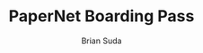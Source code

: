 ---
title: "PaperNet Boarding Pass"
tags:
    - 'Design'
    - 'Paper'
    - 'QR codes'
    - 'Travel'
posse: "A fantastic example of playful design and elevating the value artifacts based on the context of use. By Brian Suda and the creative folks at https://optional.is/."
author: 'Brian Suda'
bookmark: 'https://optional.is/required/2010/05/25/papernet-boarding-pass/'
notes: false
---